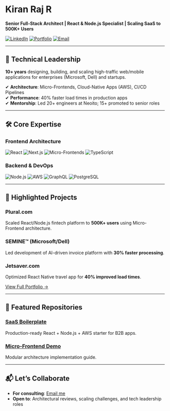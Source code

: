# Kiran Raj R  
**Senior Full-Stack Architect | React & Node.js Specialist | Scaling SaaS to 500K+ Users**  

[![LinkedIn](https://img.shields.io/badge/LinkedIn-Connect%20Professionally-0A66C2?style=flat&logo=linkedin)](https://linkedin.com/in/kiran-raj-r)
[![Portfolio](https://img.shields.io/badge/Portfolio-View%20Work-000000?style=flat)](https://kiranraj.dev)
[![Email](https://img.shields.io/badge/Email-Contact%20Me-D14836?style=flat&logo=gmail)](mailto:kiran.rr91@gmail.com)

---

## 🚀 Technical Leadership  
**10+ years** designing, building, and scaling high-traffic web/mobile applications for enterprises (Microsoft, Dell) and startups.  

✔ **Architecture**: Micro-Frontends, Cloud-Native Apps (AWS), CI/CD Pipelines  
✔ **Performance**: 40% faster load times in production apps  
✔ **Mentorship**: Led 20+ engineers at Neoito; 15+ promoted to senior roles  

---

## 🛠 Core Expertise  

### **Frontend Architecture**  
![React](https://img.shields.io/badge/-React-61DAFB?logo=react&logoColor=black)
![Next.js](https://img.shields.io/badge/-Next.js-000000?logo=nextdotjs)
![Micro-Frontends](https://img.shields.io/badge/-Micro_Frontends-5C2D91?logo=webcomponents)
![TypeScript](https://img.shields.io/badge/-TypeScript-3178C6?logo=typescript)

### **Backend & DevOps**  
![Node.js](https://img.shields.io/badge/-Node.js-339933?logo=nodedotjs)
![AWS](https://img.shields.io/badge/-AWS-232F3E?logo=amazonaws)
![GraphQL](https://img.shields.io/badge/-GraphQL-E10098?logo=graphql)
![PostgreSQL](https://img.shields.io/badge/-PostgreSQL-4169E1?logo=postgresql)

---

## 💼 Highlighted Projects  

### **Plural.com**  
Scaled React/Node.js fintech platform to **500K+ users** using Micro-Frontend architecture.  

### **SEMINE™ (Microsoft/Dell)**  
Led development of AI-driven invoice platform with **30% faster processing**.  

### **Jetsaver.com**  
Optimized React Native travel app for **40% improved load times**.  

[View Full Portfolio →](https://kiranraj.dev)

---

## 📌 Featured Repositories  

### [SaaS Boilerplate](https://github.com/your-repo)  
Production-ready React + Node.js + AWS starter for B2B apps.  

### [Micro-Frontend Demo](https://github.com/your-repo)  
Modular architecture implementation guide.  

---

## 📬 Let’s Collaborate  
- **For consulting**: [Email me](mailto:kiran.rr91@gmail.com)  
- **Open to**: Architectural reviews, scaling challenges, and tech leadership roles  

